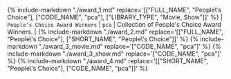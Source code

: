 {%
    include-markdown "./award_1.md"
    replace='[["FULL_NAME", "People\\'s Choice"], ["CODE_NAME", "pca"], ["LIBRARY_TYPE", "Movie, Show"]]'
%}
| `People's Choice Award Winners` | `pca` | Collection of People's Choice Award Winners. |
{%
    include-markdown "./award_2.md"
    replace='[["FULL_NAME", "People\\'s Choice"], ["SHORT_NAME", "People\\'s Choice"]]'
%}
{%
    include-markdown "./award_3_movie.md"
    replace='["CODE_NAME", "pca"]'
%}
{%
    include-markdown "./award_3_show.md"
    replace='["CODE_NAME", "pca"]'
%}
{%
    include-markdown "./award_4.md"
    replace='[["SHORT_NAME", "People\\'s Choice"], ["CODE_NAME", "pca"]]'
%}